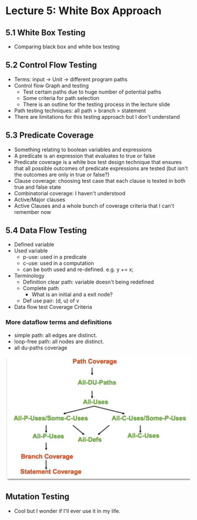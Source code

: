 # Lecture 5: White Box Approach

## 5.1 White Box Testing

- Comparing black box and white box testing

## 5.2 Control Flow Testing

- Terms: input -> Unit -> different program paths
- Control flow Graph and testing
  - Test certain paths due to huge number of potential paths
  - Some criteria for path selection
  - There is an outline for the testing process in the lecture slide
- Path testing techniques: all path > branch > statement
- There are limitations for this testing approach but I don't understand

## 5.3 Predicate Coverage

- Something relating to boolean variables and expressions
- A predicate is an expression that evaluates to true or false
- Predicate coverage is a white box test design technique that ensures that all possible outcomes of predicate expressions are tested (but isn't the outcomes are only in true or false?)
- Clause coverage: choosing test case that each clause is tested in both true and false state
- Combinatorial coverage: I haven't understood
- Active/Major clauses
- Active Clauses and a whole bunch of coverage criteria that I can't remember now

## 5.4 Data Flow Testing

- Defined variable
- Used variable
  - p-use: used in a predicate
  - c-use: used in a computation
  - can be both used and re-defined. e.g. y += x;
- Terminology
  - Definition clear path: variable doesn't being redefined
  - Complete path
    - What is an initial and a exit node?
  - Def use pair: (d, u) of v 
- Data flow test Coverage Criteria

### More dataflow terms and definitions

- simple path: all edges are distinct.
- loop-free path: all nodes are distinct.
- all du-paths coverage

![coverage relations](image.png)

## Mutation Testing

- Cool but I wonder if I'll ever use it in my life.
